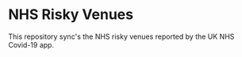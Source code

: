 # NHS Risky Venues

This repository sync's the NHS risky venues reported by the UK NHS Covid-19 app.
